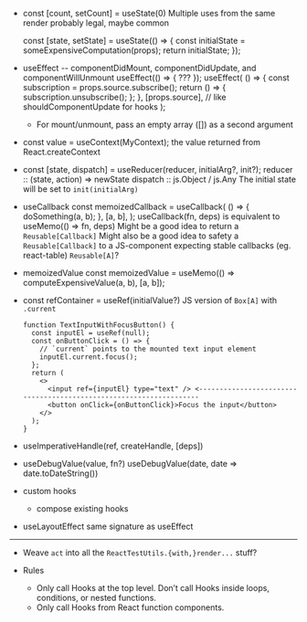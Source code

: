 * const [count, setCount] = useState(0)
  Multiple uses from the same render probably legal, maybe common

  const [state, setState] = useState(() => {
    const initialState = someExpensiveComputation(props);
    return initialState;
  });


* useEffect -- componentDidMount, componentDidUpdate, and componentWillUnmount
  useEffect(() => { ??? });
  useEffect(
    () => {
      const subscription = props.source.subscribe();
      return () => { subscription.unsubscribe(); };
    },
    [props.source], // like shouldComponentUpdate for hooks
  );
  - For mount/unmount, pass an empty array ([]) as a second argument

* const value = useContext(MyContext);
  the value returned from React.createContext

* const [state, dispatch] = useReducer(reducer, initialArg?, init?);
  reducer :: (state, action) => newState
  dispatch :: js.Object / js.Any
  The initial state will be set to `init(initialArg)`

* useCallback
  const memoizedCallback = useCallback(
    () => { doSomething(a, b); },
    [a, b],
  );
  useCallback(fn, deps) is equivalent to useMemo(() => fn, deps)
  Might be a good idea to return a `Reusable[Callback]`
  Might also be a good idea to safety a `Reusable[Callback]` to a JS-component expecting stable callbacks (eg. react-table)
  `Reusable[A]`?

* memoizedValue
  const memoizedValue = useMemo(() => computeExpensiveValue(a, b), [a, b]);

* const refContainer = useRef(initialValue?)
  JS version of `Box[A]` with `.current`
  ```
  function TextInputWithFocusButton() {
    const inputEl = useRef(null);
    const onButtonClick = () => {
      // `current` points to the mounted text input element
      inputEl.current.focus();
    };
    return (
      <>
        <input ref={inputEl} type="text" /> <-------------------------------------------------------------------
        <button onClick={onButtonClick}>Focus the input</button>
      </>
    );
  }
  ```

* useImperativeHandle(ref, createHandle, [deps])

* useDebugValue(value, fn?)
  useDebugValue(date, date => date.toDateString())

* custom hooks
  * compose existing hooks

* useLayoutEffect
  same signature as useEffect

-----------------------------------------------------------------

* Weave `act` into all the `ReactTestUtils.{with,}render...` stuff?

* Rules
  * Only call Hooks at the top level. Don’t call Hooks inside loops, conditions, or nested functions.
  * Only call Hooks from React function components.



